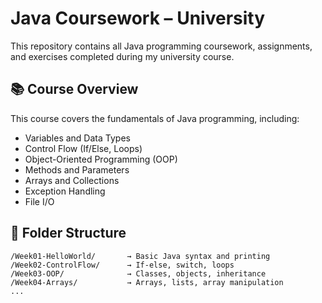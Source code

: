 # Java Coursework – University

This repository contains all Java programming coursework, assignments, and exercises completed during my university course.

## 📚 Course Overview

This course covers the fundamentals of Java programming, including:

- Variables and Data Types
- Control Flow (If/Else, Loops)
- Object-Oriented Programming (OOP)
- Methods and Parameters
- Arrays and Collections
- Exception Handling
- File I/O

## 📂 Folder Structure

```plaintext
/Week01-HelloWorld/       → Basic Java syntax and printing
/Week02-ControlFlow/      → If-else, switch, loops
/Week03-OOP/              → Classes, objects, inheritance
/Week04-Arrays/           → Arrays, lists, array manipulation
...
